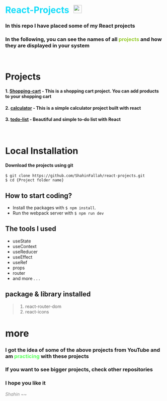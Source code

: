 
<h1 style = "color:#12dcfa;display:inline;border:none">React-Projects</h1>
<img src='https://uploadkon.ir/uploads/5e2619_24react-2.svg' width = "26px" height = '26px' style = "margin-left:10px":>

### In this repo I have placed some of my React projects

### In the following, you can see the names of all <span style = "color:yellowgreen">projects</span> and how they are displayed in your system
<br>

# Projects

#### 1. [Shopping-cart](https://github.com/ShahinFallah/react-projects/tree/main/shopping-cart) - This is a shopping cart project. You can add products to your shopping cart
#### 2. [calculator](https://github.com/ShahinFallah/react-projects/tree/main/calculator) - This is a simple calculator project built with react

#### 3. [todo-list](https://github.com/ShahinFallah/react-projects/tree/main/todo-list) - Beautiful and simple to-do list with React

<br>

# Local Installation

#### Download the projects using git

```
$ git clone https://github.com/ShahinFallah/react-projects.git
$ cd {Project folder name}
```

## How to start coding?

- Install the packages with  `$ npm install`.
- Run the webpack server with  `$ npm run dev`

## The tools I used

- useState<br>
- useContext<br>
- useReducer<br>
- useEffect<br>
- useRef<br>
- props<br>
- router<br>
- and more . . .

## package & library installed

> 1. react-router-dom
> 1. react-icons

<h2 style="font-size:30px;font-weight: bold;">more</h2> 

### I got the idea of ​​some of the above projects from YouTube and am <b style="color:#00ff04a3">practicing</b> with these projects<br>
### If you want to see bigger projects, check other repositories<br>
### I hope you like it

<i style = "color:#888">Shahin ~~</i>

